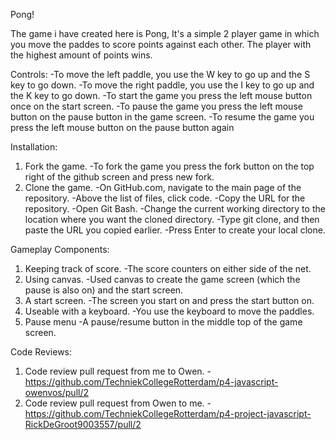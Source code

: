 Pong!

The game i have created here is Pong, It's a simple 2 player game in which you move the paddes to score points against each other. The player with the highest amount of points wins.

Controls:
-To move the left paddle, you use the W key to go up and the S key to go down.
-To move the right paddle, you use the I key to go up and the K key to go down.
-To start the game you press the left mouse button once on the start screen.
-To pause the game you press the left mouse button on the pause button in the game screen.
-To resume the game you press the left mouse button on the pause button again

Installation:
1. Fork the game.
    -To fork the game you press the fork button on the top right of the github screen and press new fork.
2. Clone the game.
    -On GitHub.com, navigate to the main page of the repository.
    -Above the list of files, click code.
    -Copy the URL for the repository.
    -Open Git Bash.
    -Change the current working directory to the location where you want the cloned directory.
    -Type git clone, and then paste the URL you copied earlier.
    -Press Enter to create your local clone.

Gameplay Components:
1. Keeping track of score.
    -The score counters on either side of the net.
2. Using canvas.
    -Used canvas to create the game screen (which the pause is also on) and the start screen.
3. A start screen.
    -The screen you start on and press the start button on.
4. Useable with a keyboard.
    -You use  the keyboard to move the paddles.
5. Pause menu
    -A pause/resume button in the middle top of the game screen.

Code Reviews:
1. Code review pull request from me to Owen.
    -https://github.com/TechniekCollegeRotterdam/p4-javascript-owenvos/pull/2
2. Code review pull request from Owen to me.
    -https://github.com/TechniekCollegeRotterdam/p4-project-javascript-RickDeGroot9003557/pull/2